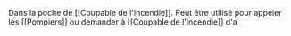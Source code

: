 Dans la poche de [[Coupable de l'incendie]].
Peut être utilisé pour appeler les [[Pompiers]] ou demander à [[Coupable de l'incendie]] d'a